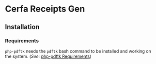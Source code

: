 # Cerfa Receipts Gen

## Installation
### Requirements
`php-pdftk` needs the `pdftk` bash command to be installed and working on the system.
(_See:_ [php-pdftk Requirements](https://github.com/mikehaertl/php-pdftk?tab=readme-ov-file#requirements))